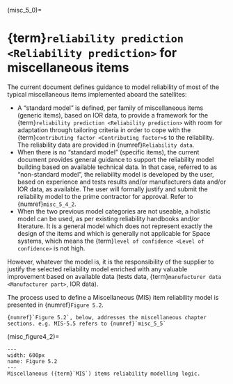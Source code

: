(misc_5_0)=
# {term}`reliability prediction <Reliability prediction>` for miscellaneous items


The current document defines guidance to model reliability of most of the typical miscellaneous items implemented aboard the satellites:

* A “standard model” is defined, per family of miscellaneous items (generic items), based on IOR data, to provide a framework for the {term}`reliability prediction <Reliability prediction>` with room for adaptation through tailoring criteria in order to cope with the {term}`contributing factor <Contributing factor>`s to the reliability. The reliability data are provided in {numref}`Reliability data`.
* When there is no “standard model” (specific items), the current document provides general guidance to support the reliability model building based on available technical data. In that case, referred to as “non-standard model”, the reliability model is developed by the user, based on experience and tests results and/or manufacturers data and/or IOR data, as available. The user will formally justify and submit the reliability model to the prime contractor for approval. Refer to {numref}`misc_5_4_2`.
* When the two previous model categories are not useable, a holistic model can be used, as per existing reliability handbooks and/or literature. It is a general model which does not represent exactly the design of the items and which is generally not applicable for Space systems, which means the {term}`level of confidence <Level of confidence>` is not high.

However, whatever the model is, it is the responsibility of the supplier to justify the selected reliability model enriched with any valuable improvement based on available data (tests data, {term}`manufacturer data <Manufacturer part>`, IOR data).

The process used to define a Miscellaneous (MIS) item reliability model is presented in {numref}`Figure 5.2`.

```{note}
{numref}`Figure 5.2`, below, addresses the miscellaneous chapter sections. e.g. MIS-5.5 refers to {numref}`misc_5_5`
```

(misc_figure4_2)=
```{figure} ../../picture/figure4_2.png
---
width: 600px
name: Figure 5.2
---
Miscellaneous ({term}`MIS`) items reliability modelling logic.
```
